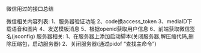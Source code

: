 微信用过的接口总结

微信相关内容列表:
    1、服务器验证功能
    2、code换access_token
    3、mediaID下载语音和图片
    4、发送模板消息
    5、根据openid获取用户信息
    6、前端获取微信签名(jsconfig)
 服务器相关:
    1、在服务器上添加启动脚本(关闭服务器,解压缩代码,删除压缩包，启动服务器)
    2、关闭服务器(通过pidof “查找主命令”)
